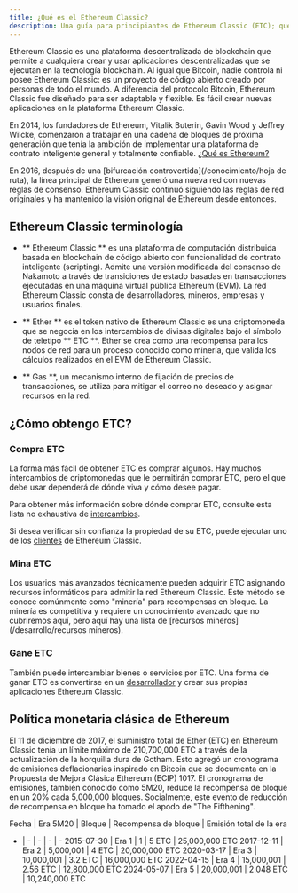 ```yaml
---
title: ¿Qué es el Ethereum Classic?
description: Una guía para principiantes de Ethereum Classic (ETC); qué es y cómo obtenerlo
---
```


Ethereum Classic es una plataforma descentralizada de blockchain que permite a cualquiera crear y usar aplicaciones descentralizadas que se ejecutan en la tecnología blockchain. Al igual que Bitcoin, nadie controla ni posee Ethereum Classic: es un proyecto de código abierto creado por personas de todo el mundo. A diferencia del protocolo Bitcoin, Ethereum Classic fue diseñado para ser adaptable y flexible. Es fácil crear nuevas aplicaciones en la plataforma Ethereum Classic.

En 2014, los fundadores de Ethereum, Vitalik Buterin, Gavin Wood y Jeffrey Wilcke, comenzaron a trabajar en una cadena de bloques de próxima generación que tenía la ambición de implementar una plataforma de contrato inteligente general y totalmente confiable. [¿Qué es Ethereum?](Https://ethereum.org/what-is-ethereum/)

En 2016, después de una [bifurcación controvertida](/conocimiento/hoja de ruta), la línea principal de Ethereum generó una nueva red con nuevas reglas de consenso. Ethereum Classic continuó siguiendo las reglas de red originales y ha mantenido la visión original de Ethereum desde entonces.

## Ethereum Classic terminología

- ** Ethereum Classic ** es una plataforma de computación distribuida basada en blockchain de código abierto con funcionalidad de contrato inteligente (scripting). Admite una versión modificada del consenso de Nakamoto a través de transiciones de estado basadas en transacciones ejecutadas en una máquina virtual pública Ethereum (EVM). La red Ethereum Classic consta de desarrolladores, mineros, empresas y usuarios finales.

- ** Ether ** es el token nativo de Ethereum Classic es una criptomoneda que se negocia en los intercambios de divisas digitales bajo el símbolo de teletipo ** ETC **. Ether se crea como una recompensa para los nodos de red para un proceso conocido como minería, que valida los cálculos realizados en el EVM de Ethereum Classic.

- ** Gas **, un mecanismo interno de fijación de precios de transacciones, se utiliza para mitigar el correo no deseado y asignar recursos en la red.

## ¿Cómo obtengo ETC?

### Compra ETC

La forma más fácil de obtener ETC es comprar algunos. Hay muchos intercambios de criptomonedas que le permitirán comprar ETC, pero el que debe usar dependerá de dónde viva y cómo desee pagar.

Para obtener más información sobre dónde comprar ETC, consulte esta lista no exhaustiva de [intercambios](/ecosistema/intercambios).

Si desea verificar sin confianza la propiedad de su ETC, puede ejecutar uno de los [clientes](/desarrollo/clientes) de Ethereum Classic.

### Mina ETC

Los usuarios más avanzados técnicamente pueden adquirir ETC asignando recursos informáticos para admitir la red Ethereum Classic. Este método se conoce comúnmente como "minería" para recompensas en bloque. La minería es competitiva y requiere un conocimiento avanzado que no cubriremos aquí, pero aquí hay una lista de [recursos mineros](/desarrollo/recursos mineros).

### Gane ETC

También puede intercambiar bienes o servicios por ETC. Una forma de ganar ETC es convertirse en un [desarrollador](/desarrollo) y crear sus propias aplicaciones Ethereum Classic.

## Política monetaria clásica de Ethereum

El 11 de diciembre de 2017, el suministro total de Ether (ETC) en Ethereum Classic tenía un límite máximo de 210,700,000 ETC a través de la actualización de la horquilla dura de Gotham. Esto agregó un cronograma de emisiones deflacionarias inspirado en Bitcoin que se documenta en la Propuesta de Mejora Clásica Ethereum (ECIP) 1017. El cronograma de emisiones, también conocido como 5M20, reduce la recompensa de bloque en un 20% cada 5,000,000 bloques. Socialmente, este evento de reducción de recompensa en bloque ha tomado el apodo de "The Fifthening".

Fecha | Era 5M20 | Bloque | Recompensa de bloque | Emisión total de la era
- | - | - | - | -
2015-07-30 | Era 1 | 1 | 5 ETC | 25,000,000 ETC
2017-12-11 | Era 2 | 5,000,001 | 4 ETC | 20,000,000 ETC
2020-03-17 | Era 3 | 10,000,001 | 3.2 ETC | 16,000,000 ETC
2022-04-15 | Era 4 | 15,000,001 | 2.56 ETC | 12,800,000 ETC
2024-05-07 | Era 5 | 20,000,001 | 2.048 ETC | 10,240,000 ETC
